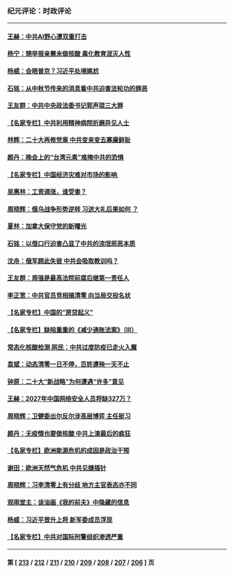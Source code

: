 ### 纪元评论：时政评论
---
#### [王赫：中共AI野心遭双重打击](../../pages/nsc1025/n13823910.md) 
#### [杨宁：甥举报亲舅未做核酸 毒化教育泯灭人性](../../pages/nsc1025/n13824258.md) 
#### [杨威：会晤普京？习近平处境尴尬](../../pages/nsc1025/n13823655.md) 
#### [石铭：从中秋节传来的消息看中共迫害法轮功的罪恶](../../pages/nsc1025/n13823517.md) 
#### [王友群：中共中央政法委书记郭声琨三大罪](../../pages/nsc1025/n13823608.md) 
#### [【名家专栏】中共利用精神病院折磨异见人士](../../pages/nsc1025/n13823233.md) 
#### [林辉：二十大再修党章 中共变来变去寡廉鲜耻](../../pages/nsc1025/n13823563.md) 
#### [颜丹：晚会上的“台湾元素”难掩中共的恐惧](../../pages/nsc1025/n13823405.md) 
#### [【名家专栏】中国经济灾难对市场的影响 ](../../pages/nsc1025/n13822578.md) 
#### [吴惠林：工资调涨，谁受害？](../../pages/nsc1025/n13823500.md) 
#### [周晓辉：俄乌战争形势逆转 习送大礼后果如何 ？](../../pages/nsc1025/n13823057.md) 
#### [夏林：加拿大保守党的新曙光](../../pages/nsc1025/n13823386.md) 
#### [石铭：以借口行迫害凸显了中共的流氓邪恶本质](../../pages/nsc1025/n13822750.md) 
#### [沈舟：俄军顾此失彼 中共会吸取教训吗？](../../pages/nsc1025/n13822677.md) 
#### [王友群：周强是最高法院前腐后继第一责任人](../../pages/nsc1025/n13821952.md) 
#### [李正宽：中共官员竞相搞清零 向当局交投名状](../../pages/nsc1025/n13822080.md) 
#### [【名家专栏】中国的“房贷起义”](../../pages/nsc1025/n13821748.md) 
#### [【名家专栏】缺陷重重的《减少通胀法案》（III）](../../pages/nsc1025/n13820967.md) 
#### [常态化核酸检测 网民：中共过度防疫已走火入魔](../../pages/nsc1025/n13821413.md) 
#### [袁斌：动态清零一日不停，百姓遭殃一天不止](../../pages/nsc1025/n13821408.md) 
#### [钟原：二十大“新战略”为何遭遇“许多”意见](../../pages/nsc1025/n13821294.md) 
#### [王赫：2027年中国网络安全人员将缺327万？](../../pages/nsc1025/n13821295.md) 
#### [周晓辉：卫健委出尔反尔涉高层博弈 主任挺习](../../pages/nsc1025/n13821289.md) 
#### [颜丹：无疫情也要做核酸 中共上演最后的疯狂](../../pages/nsc1025/n13821284.md) 
#### [【名家专栏】欧洲能源危机的成因是政治干预](../../pages/nsc1025/n13821114.md) 
#### [谢田：欧洲天然气危机 中共见缝插针](../../pages/nsc1025/n13820784.md) 
#### [周晓辉：习李清零上有分歧 地方主官表态亦不同](../../pages/nsc1025/n13820455.md) 
#### [观雨堂主：谈油画《我的前夫》中隐藏的信息](../../pages/nsc1025/n13820499.md) 
#### [杨威：习近平晋升上将 新军委成员浮现](../../pages/nsc1025/n13820387.md) 
#### [【名家专栏】中共对国际刑警组织渗透严重](../../pages/nsc1025/n13820132.md) 

---
#### 第 [ [213](./213.md) / [212](./212.md) / [211](./211.md) / [210](./210.md) / [209](./209.md) / [208](./208.md) / [207](./207.md) / [206](./206.md) ] 页
